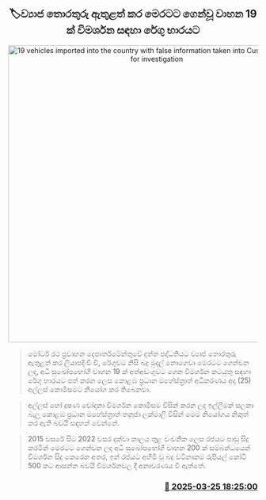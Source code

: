 <p align='center'><b><h2 align='center' title='19 vehicles imported into the country with false information taken into Customs custody for investigation'>🏷ව්‍යාජ තොරතුරු ඇතුළත් කර මෙරටට ගෙන්වූ වාහන 19 ක් විමර්ශන සඳහා රේගු භාරයට</h2></b></p>
<p align='center'><img src='https://helakuru.sgp1.cdn.digitaloceanspaces.com/esana/images/lib/court-gg.jpg' width='600' alt='19 vehicles imported into the country with false information taken into Customs custody for investigation'></p>

> මෝටර් රථ ප්‍රවාහන දෙපාර්තමේන්තුවේ දත්ත පද්ධතියට ව්‍යාජ තොරතුරු ඇතුළත් කර ලියාපදිංචි වී, රේගුවට නිසි බදු මුදල් නොගෙවා මෙරටට ගෙන්වන ලද, අධි සුඛෝපභෝගී වාහන 19 ක් අත්අඩංගුවට ගෙන විමර්ශන කටයුතු සඳහා රේගු භාරයට පත් කරන ලෙස කොළඹ ප්‍රධාන මහේස්ත්‍රාත් අධිකරණය අද (25) අල්ලස් කොමිසමට නියෝග කර තිබෙනවා.

> අල්ලස් හෝ දූෂණ චෝදනා විමර්ශන කොමිසම විසින් කරන ලද ඉල්ලීමක් සලකා බැලූ කොළඹ ප්‍රධාන මහේස්ත්‍රාත් තනූජා ලක්මාලි විසින් මෙම නියෝගය නිකුත් කර ඇති බවයි සඳහන් වෙන්නේ.

> 2015 වසරේ සිට 2022 වසර දක්වා කාලය තුළ වංචනික ලෙස රජයට පාඩු සිදු කරමින් මෙරටට ගෙන්වන ලද අධි සුඛෝපභෝගී වාහන 200 ක් සම්බන්ධයෙන් විමර්ශන සිදු කෙරෙන අතර, ඉන් රජයට අහිමි වූ බදු වටිනාකම රුපියල් කෝටි 500 කට ආසන්න බවයි විමර්ශනවල දී අනාවරණය වී ඇත්තේ.



<h3 align='right'><a href='https://www.helakuru.lk/esana/p/108640/'>📅 2025-03-25 18:25:00</a></h3>
